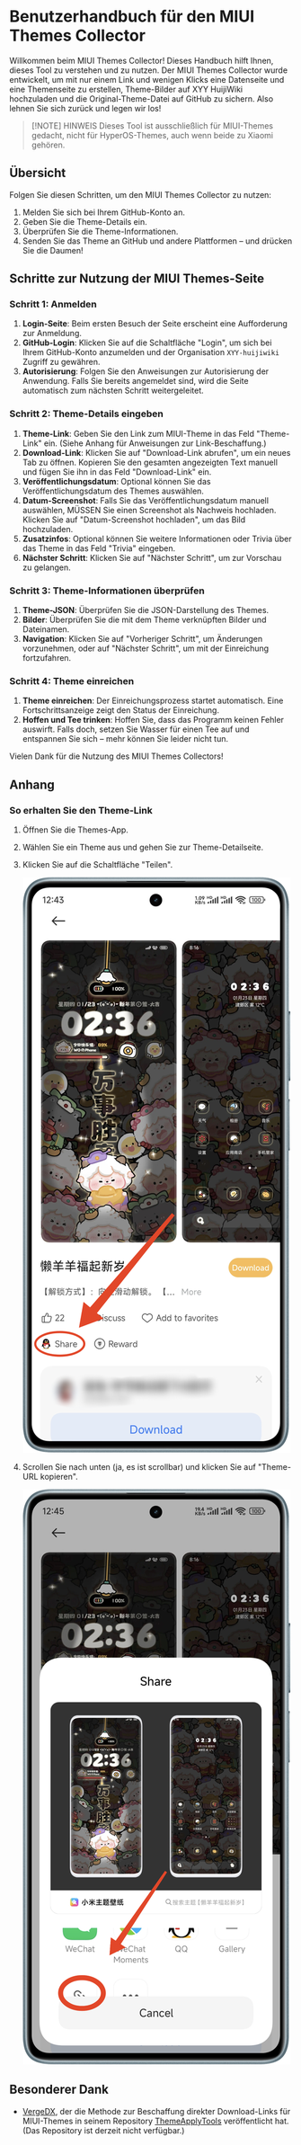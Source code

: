 # Benutzerhandbuch für den MIUI Themes Collector

Willkommen beim MIUI Themes Collector! Dieses Handbuch hilft Ihnen, dieses Tool zu verstehen und zu nutzen. Der MIUI Themes Collector wurde entwickelt, um mit nur einem Link und wenigen Klicks eine Datenseite und eine Themenseite zu erstellen, Theme-Bilder auf XYY HuijiWiki hochzuladen und die Original-Theme-Datei auf GitHub zu sichern. Also lehnen Sie sich zurück und legen wir los!

> [!NOTE] HINWEIS
> Dieses Tool ist ausschließlich für MIUI-Themes gedacht, nicht für HyperOS-Themes, auch wenn beide zu Xiaomi gehören.

## Übersicht

Folgen Sie diesen Schritten, um den MIUI Themes Collector zu nutzen:

1. Melden Sie sich bei Ihrem GitHub-Konto an.
2. Geben Sie die Theme-Details ein.
3. Überprüfen Sie die Theme-Informationen.
4. Senden Sie das Theme an GitHub und andere Plattformen – und drücken Sie die Daumen!

## Schritte zur Nutzung der MIUI Themes-Seite

### Schritt 1: Anmelden

1. **Login-Seite**: Beim ersten Besuch der Seite erscheint eine Aufforderung zur Anmeldung.
2. **GitHub-Login**: Klicken Sie auf die Schaltfläche "Login", um sich bei Ihrem GitHub-Konto anzumelden und der Organisation `XYY-huijiwiki` Zugriff zu gewähren.
3. **Autorisierung**: Folgen Sie den Anweisungen zur Autorisierung der Anwendung. Falls Sie bereits angemeldet sind, wird die Seite automatisch zum nächsten Schritt weitergeleitet.

### Schritt 2: Theme-Details eingeben

1. **Theme-Link**: Geben Sie den Link zum MIUI-Theme in das Feld "Theme-Link" ein. (Siehe Anhang für Anweisungen zur Link-Beschaffung.)
2. **Download-Link**: Klicken Sie auf "Download-Link abrufen", um ein neues Tab zu öffnen. Kopieren Sie den gesamten angezeigten Text manuell und fügen Sie ihn in das Feld "Download-Link" ein.
3. **Veröffentlichungsdatum**: Optional können Sie das Veröffentlichungsdatum des Themes auswählen.
4. **Datum-Screenshot**: Falls Sie das Veröffentlichungsdatum manuell auswählen, MÜSSEN Sie einen Screenshot als Nachweis hochladen. Klicken Sie auf "Datum-Screenshot hochladen", um das Bild hochzuladen.
5. **Zusatzinfos**: Optional können Sie weitere Informationen oder Trivia über das Theme in das Feld "Trivia" eingeben.
6. **Nächster Schritt**: Klicken Sie auf "Nächster Schritt", um zur Vorschau zu gelangen.

### Schritt 3: Theme-Informationen überprüfen

1. **Theme-JSON**: Überprüfen Sie die JSON-Darstellung des Themes.
2. **Bilder**: Überprüfen Sie die mit dem Theme verknüpften Bilder und Dateinamen.
3. **Navigation**: Klicken Sie auf "Vorheriger Schritt", um Änderungen vorzunehmen, oder auf "Nächster Schritt", um mit der Einreichung fortzufahren.

### Schritt 4: Theme einreichen

1. **Theme einreichen**: Der Einreichungsprozess startet automatisch. Eine Fortschrittsanzeige zeigt den Status der Einreichung.
2. **Hoffen und Tee trinken**: Hoffen Sie, dass das Programm keinen Fehler auswirft. Falls doch, setzen Sie Wasser für einen Tee auf und entspannen Sie sich – mehr können Sie leider nicht tun.

Vielen Dank für die Nutzung des MIUI Themes Collectors!

## Anhang

### So erhalten Sie den Theme-Link

1. Öffnen Sie die Themes-App.
2. Wählen Sie ein Theme aus und gehen Sie zur Theme-Detailseite.
3. Klicken Sie auf die Schaltfläche "Teilen".

   ![alt text](../img/IMG_20250202_125125.png)

4. Scrollen Sie nach unten (ja, es ist scrollbar) und klicken Sie auf "Theme-URL kopieren".

   ![alt text](../img/IMG_20250202_125223.png)

## Besonderer Dank

- [VergeDX](https://github.com/VergeDX), der die Methode zur Beschaffung direkter Download-Links für MIUI-Themes in seinem Repository [ThemeApplyTools](https://github.com/VergeDX/ThemeApplyTools) veröffentlicht hat. (Das Repository ist derzeit nicht verfügbar.)
